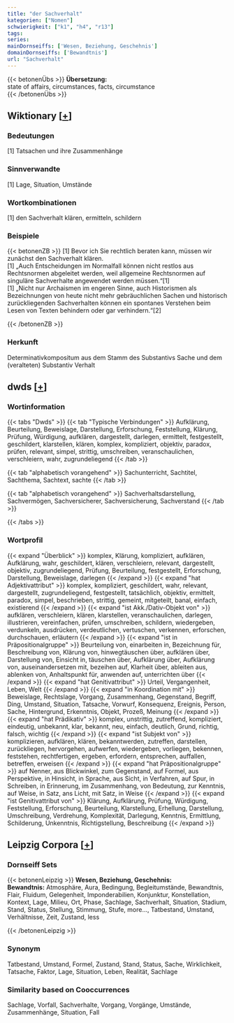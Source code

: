 ```yaml
---
title: "der Sachverhalt"
kategorien: ["Nomen"]
schwierigkeit: ["k1", "h4", "r13"]
tags:
series:
mainDornseiffs: ['Wesen, Beziehung, Geschehnis']
domainDornseiffs: ['Bewandtnis']
url: "Sachverhalt"
---
```


{{< betonenÜbs >}}
**Übersetzung:**  
state of affairs, circumstances, facts, circumstance  
{{< /betonenÜbs >}}

## Wiktionary [[+](https://de.wiktionary.org/wiki/Sachverhalt)]

### Bedeutungen
[1] Tatsachen und ihre Zusammenhänge  

### Sinnverwandte
[1] Lage, Situation, Umstände  

### Wortkombinationen
[1] den Sachverhalt klären, ermitteln, schildern  

### Beispiele
{{< betonenZB >}}
[1] Bevor ich Sie rechtlich beraten kann, müssen wir zunächst den Sachverhalt klären.  
[1] „Auch Entscheidungen im Normalfall können nicht restlos aus Rechtsnormen abgeleitet werden, weil allgemeine Rechtsnormen auf singuläre Sachverhalte angewendet werden müssen.“[1]  
[1] „Nicht nur Archaismen im engeren Sinne, auch Historismen als Bezeichnungen von heute nicht mehr gebräuchlichen Sachen und historisch zurückliegenden Sachverhalten können ein spontanes Verstehen beim Lesen von Texten behindern oder gar verhindern.“[2]  

{{< /betonenZB >}}
### Herkunft
Determinativkompositum aus dem Stamm des Substantivs Sache und dem (veralteten) Substantiv Verhalt  



## dwds [[+](https://www.dwds.de/wb/Sachverhalt)]

### Wortinformation
{{< tabs "Dwds" >}}
{{< tab "Typische Verbindungen" >}}
Aufklärung, Beurteilung, Beweislage, Darstellung, Erforschung, Feststellung, Klärung, Prüfung, Würdigung, aufklären, dargestellt, darlegen, ermittelt, festgestellt, geschildert, klarstellen, klären, komplex, kompliziert, objektiv, paradox, prüfen, relevant, simpel, strittig, umschreiben, veranschaulichen, verschleiern, wahr, zugrundeliegend
{{< /tab >}}

{{< tab "alphabetisch vorangehend" >}}
Sachunterricht, Sachtitel, Sachthema, Sachtext, sachte
{{< /tab >}}

{{< tab "alphabetisch vorangehend" >}}
Sachverhaltsdarstellung, Sachvermögen, Sachversicherer, Sachversicherung, Sachverstand
{{< /tab >}}

{{< /tabs >}}

### Wortprofil
{{< expand "Überblick" >}} komplex, Klärung, kompliziert, aufklären, Aufklärung, wahr, geschildert, klären, verschleiern, relevant, dargestellt, objektiv, zugrundeliegend, Prüfung, Beurteilung, festgestellt, Erforschung, Darstellung, Beweislage, darlegen {{< /expand >}}
{{< expand "hat Adjektivattribut" >}} komplex, kompliziert, geschildert, wahr, relevant, dargestellt, zugrundeliegend, festgestellt, tatsächlich, objektiv, ermittelt, paradox, simpel, beschrieben, strittig, gemeint, mitgeteilt, banal, einfach, existierend {{< /expand >}}
{{< expand "ist Akk./Dativ-Objekt von" >}} aufklären, verschleiern, klären, klarstellen, veranschaulichen, darlegen, illustrieren, vereinfachen, prüfen, umschreiben, schildern, wiedergeben, verdunkeln, ausdrücken, verdeutlichen, vertuschen, verkennen, erforschen, durchschauen, erläutern {{< /expand >}}
{{< expand "ist in Präpositionalgruppe" >}} Beurteilung von, einarbeiten in, Bezeichnung für, Beschreibung von, Klärung von, hinwegtäuschen über, aufklären über, Darstellung von, Einsicht in, täuschen über, Aufklärung über, Aufklärung von, auseinandersetzen mit, bezeihen auf, Klarheit über, ableiten aus, ablenken von, Anhaltspunkt für, anwenden auf, unterrichten über {{< /expand >}}
{{< expand "hat Genitivattribut" >}} Urteil, Vergangenheit, Leben, Welt {{< /expand >}}
{{< expand "in Koordination mit" >}} Beweislage, Rechtslage, Vorgang, Zusammenhang, Gegenstand, Begriff, Ding, Umstand, Situation, Tatsache, Vorwurf, Konsequenz, Ereignis, Person, Sache, Hintergrund, Erkenntnis, Objekt, Prozeß, Meinung {{< /expand >}}
{{< expand "hat Prädikativ" >}} komplex, unstrittig, zutreffend, kompliziert, eindeutig, unbekannt, klar, bekannt, neu, einfach, deutlich, Grund, richtig, falsch, wichtig {{< /expand >}}
{{< expand "ist Subjekt von" >}} komplizieren, aufklären, klären, bekanntwerden, zutreffen, darstellen, zurückliegen, hervorgehen, aufwerfen, wiedergeben, vorliegen, bekennen, feststehen, rechtfertigen, ergeben, erfordern, entsprechen, auffallen, betreffen, erweisen {{< /expand >}}
{{< expand "hat Präpositionalgruppe" >}} auf Nenner, aus Blickwinkel, zum Gegenstand, auf Formel, aus Perspektive, in Hinsicht, in Sprache, aus Sicht, in Verfahren, auf Spur, in Schreiben, in Erinnerung, im Zusammenhang, von Bedeutung, zur Kenntnis, auf Weise, in Satz, ans Licht, mit Satz, in Weise {{< /expand >}}
{{< expand "ist Genitivattribut von" >}} Klärung, Aufklärung, Prüfung, Würdigung, Feststellung, Erforschung, Beurteilung, Klarstellung, Erhellung, Darstellung, Umschreibung, Verdrehung, Komplexität, Darlegung, Kenntnis, Ermittlung, Schilderung, Unkenntnis, Richtigstellung, Beschreibung {{< /expand >}}

## Leipzig Corpora [[+](https://corpora.uni-leipzig.de/en/res?word=Sachverhalt&corpusId=deu_newscrawl-public_2018)]

### Dornseiff Sets
{{< betonenLeipzig >}}
**Wesen, Beziehung, Geschehnis:**  
**Bewandtnis:** Atmosphäre, Aura, Bedingung, Begleitumstände, Bewandtnis, Flair, Fluidum, Gelegenheit, Imponderabilien, Konjunktur, Konstellation, Kontext, Lage, Milieu, Ort, Phase, Sachlage, Sachverhalt, Situation, Stadium, Stand, Status, Stellung, Stimmung, Stufe, more..., Tatbestand, Umstand, Verhältnisse, Zeit, Zustand, less  

{{< /betonenLeipzig >}}

### Synonym
Tatbestand, Umstand, Formel, Zustand, Stand, Status, Sache, Wirklichkeit, Tatsache, Faktor, Lage, Situation, Leben, Realität, Sachlage


### Similarity based on Cooccurrences
Sachlage, Vorfall, Sachverhalte, Vorgang, Vorgänge, Umstände, Zusammenhänge, Situation, Fall


